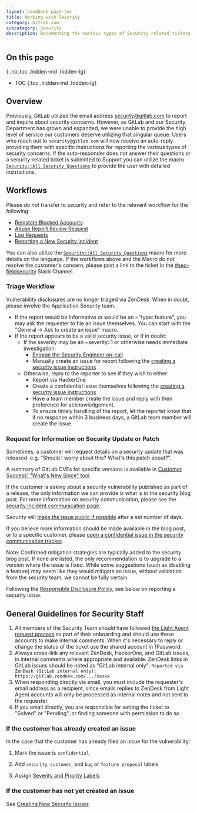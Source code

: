 ```yaml
---
layout: handbook-page-toc
title: Working with Security
category: GitLab.com
subcategory: Security
description: Documenting the various types of Security related tickets and the escalation process to notify Security. 
---
```


## On this page
{:.no_toc .hidden-md .hidden-lg}

- TOC
{:toc .hidden-md .hidden-lg}

## Overview

Previously, GitLab utilized the email address security@gitlab.com to report and inquire about security concerns. However, as GitLab and our Security Department has grown and expanded, we were unable to provide the high level of service our customers deserve utilizing that singular queue. Users who reach out to `security@gitlab.com` will now receive an auto-reply providing them with specific instructions for reporting the various types of security concerns. If the auto-responder does not answer their questions or a security-related ticket is submitted to Support you can utilize the macro [`Security::All Security Questions`](https://gitlab.com/gitlab-com/support/support-ops/zendesk-global/macros/-/blob/master/macros/active/Security/All%20Security%20Questions.yaml) to provide the user with detailed instructions.   

## Workflows

Please _do not_ transfer to security and refer to the relevant workflow for the following:

* [Reinstate Blocked Accounts](/handbook/support/workflows/reinstating-blocked-accounts.html)
* [Abuse Report Review Request](/handbook/support/workflows/Abuse_Report_Review_Request.html)
* [Log Requests](/handbook/support/workflows/log_requests.html)
* [Reporting a New Security Incident](https://about.gitlab.com/handbook/engineering/security/security-operations/sirt/engaging-security-on-call.html)

You can also utilize the [`Security::All Security Questions`](https://gitlab.com/gitlab-com/support/support-ops/zendesk-global/macros/-/blob/master/macros/active/Security/All%20Security%20Questions.yaml) macro for more details on the language. If the workflows above and the Macro do not resolve the customer's concern, please post a link to the ticket in the [#sec-fieldsecurity](https://gitlab.slack.com/archives/CV5A53V70) Slack Channel. 

### Triage Workflow

Vulnerability disclosures are no longer triaged via ZenDesk. When in doubt, please involve the Application Security team.

* If the report would be Informative or would be an ~"type::feature", you may ask the requester to
  file an issue themselves. You can start with the "General -> Ask to create an issue"
  macro.
* If the report appears to be a valid security issue, or if in doubt:
  * If the severity may be an ~severity::1 or otherwise needs immediate investigation:
    * [Engage the Security Engineer on-call](/handbook/engineering/security/security-operations/sirt/engaging-security-on-call.html)
    * Manually create an issue for report following the [creating a security issue instructions](/handbook/engineering/security/#creating-new-security-issues)
  * Otherwise, reply to the reporter to see if they wish to either:
    * Report via HackerOne
    * Create a confidential issue themselves following the [creating a security issue instructions](/handbook/engineering/security/#creating-new-security-issues)
    * Have a team member create the issue and reply with their preference for acknowledgement.
    * To ensure timely handling of the report, let the reporter know that if no response
      within 3 business days, a GitLab team member will create the issue.

### Request for Information on Security Update or Patch

Sometimes, a customer will request details on a security update that was released. e.g. "Should I worry about this? What's this patch about?".

A summary of GitLab CVEs for specific versions is available in [Customer Success' "What's New Since" tool](https://gitlab-com.gitlab.io/cs-tools/gitlab-cs-tools/what-is-new-since/?tab=cves).

If the customer is asking about a security vulnerability published as part of a release,
the only information we can provide is what is in the security blog post.
For more information on security communication, please see the [security incident communication page](/handbook/engineering/security/security-operations/sirt/security-incident-communication-plan.html).

Security will [make the issue public if possible](/handbook/engineering/security/#process-for-disclosing-security-issues) after a set number of days.

If you believe more information should be made available in the blog post, or to a specific customer,
please [open a confidential issue in the security communication tracker](https://gitlab.com/gitlab-com/gl-security/security-communications/communications/-/issues).

Note: Confirmed mitigation strategies are typically added to the security blog post.
If none are listed, the only recommendation is to upgrade to a version where the issue is fixed.
While some suggestions (such as disabling a feature) may seem like they would mitigate an issue,
without validation from the security team, we cannot be fully certain.

Following the [Responsible Disclosure Policy](/security/disclosure/), see below on reporting a security issue.

## General Guidelines for Security Staff

1.  All members of the Security Team should have followed [the Light Agent request process](/handbook/support/internal-support/#viewing-support-tickets)
  as part of their onboarding and should use these accounts to make internal comments. When it's necessary to reply or change the
  status of the ticket use the shared account in 1Password.
1. Always cross-link any relevant ZenDesk, HackerOne, and GitLab issues, in
  internal comments where appropriate and available. ZenDesk links in GitLab issues
  should be noted as "GitLab internal only": `Reported via ZenDesk (GitLab internal only): https://gitlab.zendesk.com/.../xxxxx`
1. When responding directly via email, you must include the requester's email
  address as a recipient, since emails replies to ZenDesk from Light Agent
  accounts will only be processed as internal notes and not sent to the requester.
  1. If you email directly, you are responsible for setting the ticket to
    "Solved" or "Pending", or finding someone with permission to do so.

### If the customer has already created an issue

In the case that the customer has already filed an issue for the vulnerability:

1. Mark the issue is `confidential`

1. Add `security`, `customer`, and `bug` or `feature proposal` labels

1. Assign [Severity and Priority Labels](/handbook/engineering/security/#severity-and-priority-labels-on-security-issues)

### If the customer has not yet created an issue

See [Creating New Security Issues](/handbook/engineering/security/#creating-new-security-issues)
